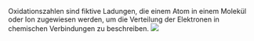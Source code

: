 Oxidationszahlen sind fiktive Ladungen, die einem Atom in einem Molekül oder Ion zugewiesen werden, um die Verteilung der Elektronen in chemischen Verbindungen zu beschreiben.
![](Pasted%20image%2020240702094512.png)
